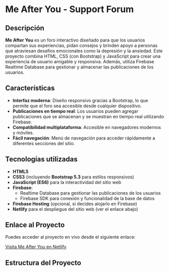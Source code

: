# Me After You - Support Forum

## Descripción
**Me After You** es un foro interactivo diseñado para que los usuarios compartan sus experiencias, pidan consejos y brinden apoyo a personas que atraviesan desafíos emocionales como la depresión y la ansiedad. Este proyecto combina HTML, CSS (con Bootstrap) y JavaScript para crear una experiencia de usuario amigable y responsiva. Además, utiliza Firebase Realtime Database para gestionar y almacenar las publicaciones de los usuarios.

## Características
- **Interfaz moderna**: Diseño responsivo gracias a Bootstrap, lo que permite que el foro sea accesible desde cualquier dispositivo.
- **Publicaciones en tiempo real**: Los usuarios pueden agregar publicaciones que se almacenan y se muestran en tiempo real utilizando Firebase.
- **Compatibilidad multiplataforma**: Accesible en navegadores modernos y móviles.
- **Fácil navegación**: Menú de navegación para acceder rápidamente a diferentes secciones del sitio.

## Tecnologías utilizadas
- **HTML5**
- **CSS3** (incluyendo **Bootstrap 5.3** para estilos responsivos)
- **JavaScript (ES6)** para la interactividad del sitio web
- **Firebase**:
  - Realtime Database para gestionar las publicaciones de los usuarios
  - Firebase SDK para conexión y funcionalidad de la base de datos
- **Firebase Hosting** (opcional, si decides alojarlo en Firebase)
- **Netlify** para el despliegue del sitio web (ver el enlace abajo)

## Enlace al Proyecto

Puedes acceder al proyecto en vivo desde el siguiente enlace:

[Visita Me After You en Netlify](https://meafteryou.netlify.app/)

## Estructura del Proyecto

